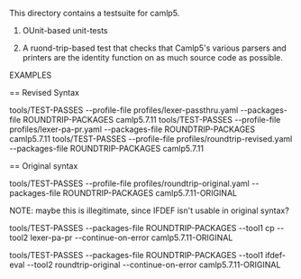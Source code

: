 
This directory contains a testsuite for camlp5.

1. OUnit-based unit-tests

2. A ruond-trip-based test that checks that Camlp5's various parsers
and printers are the identity function on as much source code as
possible.

EXAMPLES

== Revised Syntax

tools/TEST-PASSES --profile-file profiles/lexer-passthru.yaml --packages-file ROUNDTRIP-PACKAGES camlp5.7.11
tools/TEST-PASSES --profile-file profiles/lexer-pa-pr.yaml --packages-file ROUNDTRIP-PACKAGES camlp5.7.11
tools/TEST-PASSES --profile-file profiles/roundtrip-revised.yaml --packages-file ROUNDTRIP-PACKAGES camlp5.7.11


== Original syntax

tools/TEST-PASSES --profile-file profiles/roundtrip-original.yaml --packages-file ROUNDTRIP-PACKAGES camlp5.7.11-ORIGINAL

NOTE: maybe this is illegitimate, since IFDEF isn't usable in original syntax?

tools/TEST-PASSES --packages-file ROUNDTRIP-PACKAGES --tool1 cp --tool2 lexer-pa-pr --continue-on-error camlp5.7.11-ORIGINAL

tools/TEST-PASSES --packages-file ROUNDTRIP-PACKAGES --tool1 ifdef-eval --tool2 roundtrip-original --continue-on-error camlp5.7.11-ORIGINAL
